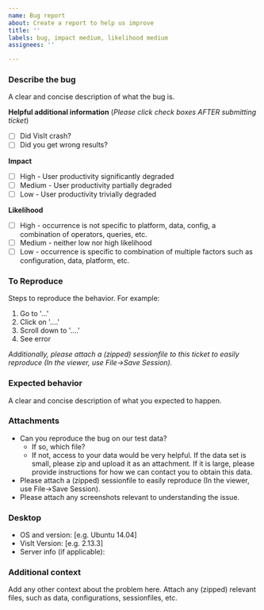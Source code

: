 ```yaml
---
name: Bug report
about: Create a report to help us improve
title: ''
labels: bug, impact medium, likelihood medium
assignees: ''

---
```


### Describe the bug
A clear and concise description of what the bug is.

**Helpful additional information**
(*Please click check boxes AFTER submitting ticket*)
- [ ] Did VisIt crash?
- [ ] Did you get wrong results?

**Impact**
- [ ] High - User productivity significantly degraded
- [ ] Medium - User productivity partially degraded
- [ ] Low - User productivity trivially degraded

**Likelihood**
- [ ] High - occurrence is not specific to platform, data, config, a combination of operators, queries, etc.
- [ ] Medium - neither low nor high likelihood
- [ ] Low - occurrence is specific to combination of multiple factors such as configuration, data, platform, etc.

### To Reproduce
Steps to reproduce the behavior. For example:
1. Go to '...'
2. Click on '....'
3. Scroll down to '....'
4. See error

*Additionally, please attach a (zipped) sessionfile to this ticket to easily reproduce (In the viewer, use File->Save Session).*

### Expected behavior
A clear and concise description of what you expected to happen.

### Attachments
* Can you reproduce the bug on our test data?
  * If so, which file?
  * If not, access to your data would be very helpful. If the data set is small, please zip and upload it as an attachment. If it is large, please provide instructions for how we can contact you to obtain this data.
* Please attach a (zipped) sessionfile to easily reproduce (In the viewer, use File->Save Session).
* Please attach any screenshots relevant to understanding the issue.

### Desktop
 - OS and version: [e.g. Ubuntu 14.04]
 - VisIt Version: [e.g. 2.13.3]
 - Server info (if applicable):

### Additional context
Add any other context about the problem here. Attach any (zipped) relevant files, such as data, configurations, sessionfiles, etc.
